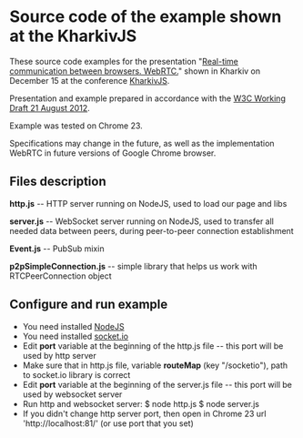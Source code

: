Source code of the example shown at the KharkivJS
=================================================

These source code examples for the presentation "[Real-time communication between browsers. WebRTC.](http://sdrv.ms/Rv0M7b)" shown in Kharkiv on December 15 at the conference [KharkivJS](http://kharkivjs.com/).

Presentation and example prepared in accordance with the [W3C Working Draft 21 August 2012](http://www.w3.org/TR/2012/WD-webrtc-20120821/).

Example was tested on Chrome 23.

Specifications may change in the future, as well as the implementation WebRTC in future versions of Google Chrome browser.


Files description
----------------

**http.js** -- HTTP server running on NodeJS, used to load our page and libs

**server.js** -- WebSocket server running on NodeJS, used to transfer all needed data between peers, during peer-to-peer connection establishment

**Event.js** -- PubSub mixin

**p2pSimpleConnection.js** -- simple library that helps us work with RTCPeerConnection object


Configure and run example
---------------------------------

* You need installed [NodeJS](http://nodejs.org/)
* You need installed [socket.io](http://socket.io/)
* Edit **port** variable at the beginning of the http.js file -- this port will be used by http server
* Make sure that in http.js file, variable **routeMap** (key "/socketio"), path to socket.io library is correct
* Edit **port** variable at the beginning of the server.js file -- this port will be used by websocket server
* Run http and websocket server:
   $ node http.js
   $ node server.js
* If you didn't change http server port, then open in Chrome 23 url 'http://localhost:81/' (or use port that you set)
